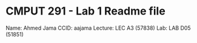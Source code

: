 # CMPUT 291 - Lab 1 Readme file
Name: Ahmed Jama
CCID: aajama
Lecture: LEC A3 (57838)
Lab: LAB D05 (51851)

